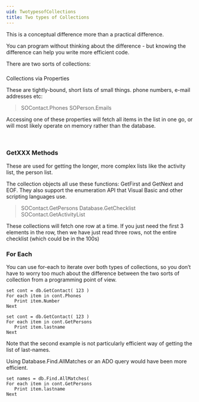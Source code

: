 ```yaml
---
uid: TwotypesofCollections
title: Two types of Collections
---
```



This is a conceptual difference more than a practical difference.

You can program without thinking about the difference - but knowing the difference can help you write more efficient code.

There are two sorts of collections:

### 
Collections via Properties

These are tightly-bound, short lists of small things.
phone numbers, e-mail addresses etc:

> <see cref="IContact.Phones">SOContact.Phones</see>
> <see cref="IPerson.Emails">SOPerson.Emails</see>

Accessing one of these properties will fetch all items in the list in one go, or will most likely operate on memory rather than the database.

 

### GetXXX Methods

These are used for getting the longer, more complex lists like the activity list, the person list.

The collection objects all use these functions: GetFirst and GetNext and EOF. They also support the enumeration API that Visual Basic and other scripting languages use.

> <see cref="IContact.GetPersons">SOContact.GetPersons</see>
> <see cref="Database.GetChecklist">Database.GetChecklist</see>
> <see cref="IContact.GetActivityList">SOContact.GetActivityList</see>

These collections will fetch one row at a time. If you just need the first 3 elements in the row, then we have just read three rows, not the entire checklist (which could be in the 100s)

### For Each

You can use for-each to iterate over both types of collections, so you don’t have to worry too much about the difference between the two sorts of collection from a programming point of view.

```
set cont = db.GetContact( 123 )
For each item in cont.Phones   
   Print item.Number
Next
```

```
set cont = db.GetContact( 123 )
For each item in cont.GetPersons  
   Print item.lastname
Next
```

Note that the second example is not particularly efficient way of getting the list of last-names.

Using Database.Find.AllMatches or an ADO query would have been more efficient.

```
set names = db.Find.AllMatches(
For each item in cont.GetPersons  
   Print item.lastname
Next
```

